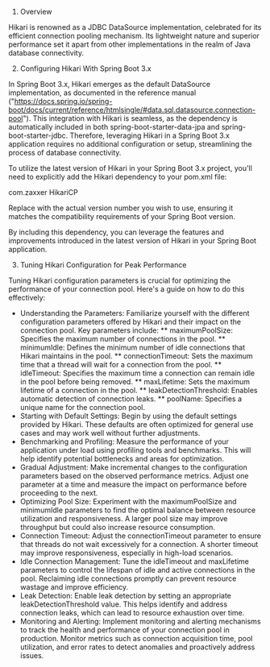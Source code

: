 1. Overview

Hikari is renowned as a JDBC DataSource implementation, celebrated for its efficient connection pooling mechanism. Its lightweight nature and superior performance set it apart from other implementations in the realm of Java database connectivity.

2. Configuring Hikari With Spring Boot 3.x

In Spring Boot 3.x, Hikari emerges as the default DataSource implementation, as documented in the reference manual ("https://docs.spring.io/spring-boot/docs/current/reference/htmlsingle/#data.sql.datasource.connection-pool"). This integration with Hikari is seamless, as the dependency is automatically included in both spring-boot-starter-data-jpa and spring-boot-starter-jdbc. Therefore, leveraging Hikari in a Spring Boot 3.x application requires no additional configuration or setup, streamlining the process of database connectivity.

To utilize the latest version of Hikari in your Spring Boot 3.x project, you'll need to explicitly add the Hikari dependency to your pom.xml file:


<dependency>
    <groupId>com.zaxxer</groupId>
    <artifactId>HikariCP</artifactId>
    <version><!-- Latest version of Hikari --></version>
</dependency>

Replace <!-- Latest version of Hikari --> with the actual version number you wish to use, ensuring it matches the compatibility requirements of your Spring Boot version.

By including this dependency, you can leverage the features and improvements introduced in the latest version of Hikari in your Spring Boot application.

3. Tuning Hikari Configuration for Peak Performance

Tuning Hikari configuration parameters is crucial for optimizing the performance of your connection pool. Here's a guide on how to do this effectively:

- Understanding the Parameters: Familiarize yourself with the different configuration parameters offered by Hikari and their impact on the connection pool. Key parameters include:
** maximumPoolSize: Specifies the maximum number of connections in the pool.
** minimumIdle: Defines the minimum number of idle connections that Hikari maintains in the pool.
** connectionTimeout: Sets the maximum time that a thread will wait for a connection from the pool.
** idleTimeout: Specifies the maximum time a connection can remain idle in the pool before being removed.
** maxLifetime: Sets the maximum lifetime of a connection in the pool.
** leakDetectionThreshold: Enables automatic detection of connection leaks.
** poolName: Specifies a unique name for the connection pool.
- Starting with Default Settings: Begin by using the default settings provided by Hikari. These defaults are often optimized for general use cases and may work well without further adjustments.
- Benchmarking and Profiling: Measure the performance of your application under load using profiling tools and benchmarks. This will help identify potential bottlenecks and areas for optimization.
- Gradual Adjustment: Make incremental changes to the configuration parameters based on the observed performance metrics. Adjust one parameter at a time and measure the impact on performance before proceeding to the next.
- Optimizing Pool Size: Experiment with the maximumPoolSize and minimumIdle parameters to find the optimal balance between resource utilization and responsiveness. A larger pool size may improve throughput but could also increase resource consumption.
- Connection Timeout: Adjust the connectionTimeout parameter to ensure that threads do not wait excessively for a connection. A shorter timeout may improve responsiveness, especially in high-load scenarios.
- Idle Connection Management: Tune the idleTimeout and maxLifetime parameters to control the lifespan of idle and active connections in the pool. Reclaiming idle connections promptly can prevent resource wastage and improve efficiency.
- Leak Detection: Enable leak detection by setting an appropriate leakDetectionThreshold value. This helps identify and address connection leaks, which can lead to resource exhaustion over time.
- Monitoring and Alerting: Implement monitoring and alerting mechanisms to track the health and performance of your connection pool in production. Monitor metrics such as connection acquisition time, pool utilization, and error rates to detect anomalies and proactively address issues.